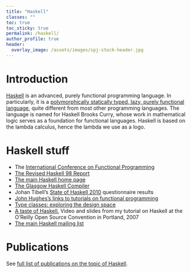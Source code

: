```yaml
---
title: "Haskell"
classes: ""
toc: true
toc_sticky: true
permalink: /haskell/
author_profile: true
header:
  overlay_image: /assets/images/spj-stock-header.jpg
---
```


# Introduction
[Haskell]("https://www.haskell.org/") is an advanced, purely functional programming language. In particularly, it is a [polymorphically statically typed, lazy, purely functional language,]("https://www.haskell.org/definition/") quite different from most other programming languages. The language is named for Haskell Brooks Curry, whose work in mathematical logic serves as a foundation for functional languages. Haskell is based on the lambda calculus, hence the lambda we use as a logo.

# Haskell stuff
* The [International Conference on Functional Programming](http://www.cs.luc.edu/icfp/)
* [The Revised Haskell 98 Report](http://haskell.org/definition/)
* [The main Haskell home page](http://www.haskell.org/)
* [The Glasgow Haskell Compiler](http://www.haskell.org/ghc/)
* Johan Tibell’s [State of Haskell 2010](http://blog.johantibell.com/2010/08/results-from-state-of-haskell-2010.html) questionnaire results
* [John Hughes’s links to tutorials on functional programming](http://www.md.chalmers.se/~rjmh/tutorials.html)
* [Type classes: exploring the design space](https://www.microsoft.com/en-us/research/publication/type-classes-an-exploration-of-the-design-space/)
* [A taste of Haskell.](../taste-of-haskell/) Video and slides from my tutorial on Haskell at the O’Reilly Open Source Convention in Portland, 2007
* [The main Haskell mailing list](http://www.haskell.org//pipermail/haskell/)

# Publications
See [full list of publications on the topic of Haskell](../tags/#haskell).
